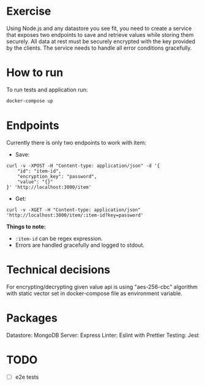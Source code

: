 # Exercise

Using Node.js and any datastore you see fit, you need to create a service that exposes two endpoints to save and retrieve values while storing them securely. All data at rest must be securely encrypted with the key provided by the clients. The service needs to handle all error conditions gracefully.

# How to run

To run tests and application run:

```bash
docker-compose up
```

# Endpoints

Currently there is only two endpoints to work with item:

* Save:

```curl
curl -v -XPOST -H "Content-type: application/json" -d '{
	"id": "item-id",
	"encryption_key": "password",
	"value": "{}"
}' 'http://localhost:3000/item'
```

* Get:

```curl
curl -v -XGET -H "Content-type: application/json" 'http://localhost:3000/item/:item-id?key=password'
```

**Things to note:**

* `:item-id` can be regex expression.
* Errors are handled gracefully and logged to stdout.


# Technical decisions

For encrypting/decrypting given value api is using "aes-256-cbc" algorithm with static vector set in docker-compose file as environment variable.

# Packages

Datastore: MongoDB
Server: Express
Linter: Eslint with Prettier
Testing: Jest

# TODO
- [ ] e2e tests
